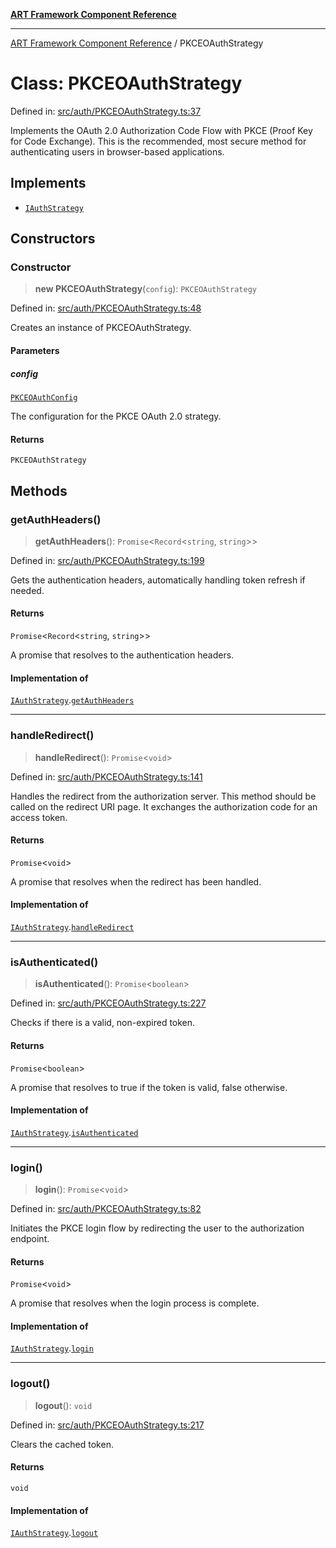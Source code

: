[**ART Framework Component Reference**](../README.md)

***

[ART Framework Component Reference](../README.md) / PKCEOAuthStrategy

# Class: PKCEOAuthStrategy

Defined in: [src/auth/PKCEOAuthStrategy.ts:37](https://github.com/hashangit/ART/blob/fe46dfaaacd3f198d9540925c3184fcab0f9c813/src/auth/PKCEOAuthStrategy.ts#L37)

Implements the OAuth 2.0 Authorization Code Flow with PKCE (Proof Key for Code Exchange).
This is the recommended, most secure method for authenticating users in browser-based applications.

## Implements

- [`IAuthStrategy`](../interfaces/IAuthStrategy.md)

## Constructors

### Constructor

> **new PKCEOAuthStrategy**(`config`): `PKCEOAuthStrategy`

Defined in: [src/auth/PKCEOAuthStrategy.ts:48](https://github.com/hashangit/ART/blob/fe46dfaaacd3f198d9540925c3184fcab0f9c813/src/auth/PKCEOAuthStrategy.ts#L48)

Creates an instance of PKCEOAuthStrategy.

#### Parameters

##### config

[`PKCEOAuthConfig`](../interfaces/PKCEOAuthConfig.md)

The configuration for the PKCE OAuth 2.0 strategy.

#### Returns

`PKCEOAuthStrategy`

## Methods

### getAuthHeaders()

> **getAuthHeaders**(): `Promise`\<`Record`\<`string`, `string`\>\>

Defined in: [src/auth/PKCEOAuthStrategy.ts:199](https://github.com/hashangit/ART/blob/fe46dfaaacd3f198d9540925c3184fcab0f9c813/src/auth/PKCEOAuthStrategy.ts#L199)

Gets the authentication headers, automatically handling token refresh if needed.

#### Returns

`Promise`\<`Record`\<`string`, `string`\>\>

A promise that resolves to the authentication headers.

#### Implementation of

[`IAuthStrategy`](../interfaces/IAuthStrategy.md).[`getAuthHeaders`](../interfaces/IAuthStrategy.md#getauthheaders)

***

### handleRedirect()

> **handleRedirect**(): `Promise`\<`void`\>

Defined in: [src/auth/PKCEOAuthStrategy.ts:141](https://github.com/hashangit/ART/blob/fe46dfaaacd3f198d9540925c3184fcab0f9c813/src/auth/PKCEOAuthStrategy.ts#L141)

Handles the redirect from the authorization server.
This method should be called on the redirect URI page.
It exchanges the authorization code for an access token.

#### Returns

`Promise`\<`void`\>

A promise that resolves when the redirect has been handled.

#### Implementation of

[`IAuthStrategy`](../interfaces/IAuthStrategy.md).[`handleRedirect`](../interfaces/IAuthStrategy.md#handleredirect)

***

### isAuthenticated()

> **isAuthenticated**(): `Promise`\<`boolean`\>

Defined in: [src/auth/PKCEOAuthStrategy.ts:227](https://github.com/hashangit/ART/blob/fe46dfaaacd3f198d9540925c3184fcab0f9c813/src/auth/PKCEOAuthStrategy.ts#L227)

Checks if there is a valid, non-expired token.

#### Returns

`Promise`\<`boolean`\>

A promise that resolves to true if the token is valid, false otherwise.

#### Implementation of

[`IAuthStrategy`](../interfaces/IAuthStrategy.md).[`isAuthenticated`](../interfaces/IAuthStrategy.md#isauthenticated)

***

### login()

> **login**(): `Promise`\<`void`\>

Defined in: [src/auth/PKCEOAuthStrategy.ts:82](https://github.com/hashangit/ART/blob/fe46dfaaacd3f198d9540925c3184fcab0f9c813/src/auth/PKCEOAuthStrategy.ts#L82)

Initiates the PKCE login flow by redirecting the user to the authorization endpoint.

#### Returns

`Promise`\<`void`\>

A promise that resolves when the login process is complete.

#### Implementation of

[`IAuthStrategy`](../interfaces/IAuthStrategy.md).[`login`](../interfaces/IAuthStrategy.md#login)

***

### logout()

> **logout**(): `void`

Defined in: [src/auth/PKCEOAuthStrategy.ts:217](https://github.com/hashangit/ART/blob/fe46dfaaacd3f198d9540925c3184fcab0f9c813/src/auth/PKCEOAuthStrategy.ts#L217)

Clears the cached token.

#### Returns

`void`

#### Implementation of

[`IAuthStrategy`](../interfaces/IAuthStrategy.md).[`logout`](../interfaces/IAuthStrategy.md#logout)
